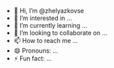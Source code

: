 - 👋 Hi, I’m @zhelyazkovse
- 👀 I’m interested in ...
- 🌱 I’m currently learning ...
- 💞️ I’m looking to collaborate on ...
- 📫 How to reach me ...
- 😄 Pronouns: ...
- ⚡ Fun fact: ...

<!---
zhelyazkovse/zhelyazkovse is a ✨ special ✨ repository because its `README.md` (this file) appears on your GitHub profile.
You can click the Preview link to take a look at your changes.
--->

